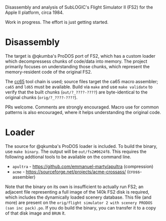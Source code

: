 Disassembly and analysis of SubLOGIC's Flight Simulator II (FS2) for the Apple II platform, circa 1984.

Work in progress. The effort is just getting started.

# Disassembly

The target is @qkumba's ProDOS port of FS2, which has a custom loader which decompressess chunks of code/data into memory. The project primarily focuses on understanding those chunks, which represent the memory-resident code of the original FS2.

The [cc65](http://cc65.github.io/cc65/) tool chain is used; source files target the ca65 macro assembler; `ca65` and `ld65` must be available. Build via `make` and use `make validate` to verify that the built chunks (`out/?_????-????`) are byte-identical to the original chunks (`orig/?_????-????`).

PRs welcome. Comments are strongly encouraged. Macro use for common patterns is also encouraged, where it helps understanding the original code.

# Loader

The source for @qkumba's ProDOS loader is included. To build the binary, use `make binary`. The output will be `out/fs2#0624f8`. This requires the following addtional tools to be available on the command line.

* `apultra` - https://github.com/emmanuel-marty/apultra (compression)
* `acme` - https://sourceforge.net/projects/acme-crossass/ (cross-assembler)

Note that the binary on its own is insufficient to actually run FS2; an adjacent file representing a full image of the 140k FS2 disk is required, which includes the dynamically loaded scenery database. This file (and more) are present on the `orig/flight simulator 2 with scenery PRODOS (san inc pack).po`. If you do build the binary, you can transfer it to a copy of that disk image and `BRUN` it.
